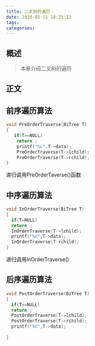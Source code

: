 ```yaml
---
title: 二叉树的遍历
date: 2020-05-11 10:25:12
tags:
categories:
---
```


## 概述

> 本章介绍二叉树的遍历

<!--more-->

## 正文 

## 前序遍历算法

```c
void PreOrderTraverse(BiTree T)
{
   if(T==NULL)
    return ;
    printf("%c",T->data);
    PreOrderTraverse(T->lchild);
    PreOrderTraverse(T->rchild);
}
```

递归调用PreOrderTaverse()函数

## 中序遍历算法

```c
void InOrderTraverse(BiTree T)
{
  if(T=NULL)
  return ;
  InOrderTraverse(T->lchild);
  printf("%c",T->data);
  InOrderTraverse(T-rchild);
}
```

递归调用InOrderTraverse()

## 后序遍历算法

```c
void PostOrderTraverse(BiTree T)
{
  if(T==NULL)
  return ;
  PostOrderTraverse(T->lchild);
  PostOrderTraverse(T->rchild);
  printf("%c",T->data);
  
}
```



































































































































































































































































